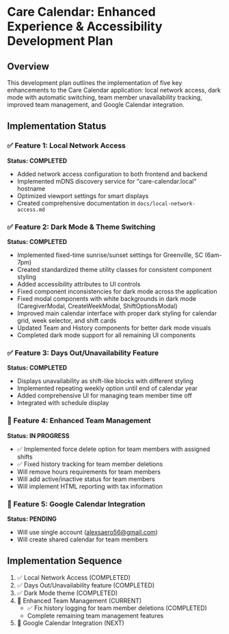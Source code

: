 # Care Calendar: Enhanced Experience & Accessibility Development Plan

## Overview
This development plan outlines the implementation of five key enhancements to the Care Calendar application: local network access, dark mode with automatic switching, team member unavailability tracking, improved team management, and Google Calendar integration.

## Implementation Status

### ✅ Feature 1: Local Network Access
**Status: COMPLETED**
- Added network access configuration to both frontend and backend
- Implemented mDNS discovery service for "care-calendar.local" hostname
- Optimized viewport settings for smart displays
- Created comprehensive documentation in `docs/local-network-access.md`

### ✅ Feature 2: Dark Mode & Theme Switching
**Status: COMPLETED**
- Implemented fixed-time sunrise/sunset settings for Greenville, SC (6am-7pm)
- Created standardized theme utility classes for consistent component styling
- Added accessibility attributes to UI controls
- Fixed component inconsistencies for dark mode across the application
- Fixed modal components with white backgrounds in dark mode (CaregiverModal, CreateWeekModal, ShiftOptionsModal)
- Improved main calendar interface with proper dark styling for calendar grid, week selector, and shift cards
- Updated Team and History components for better dark mode visuals
- Completed dark mode support for all remaining UI components

### ✅ Feature 3: Days Out/Unavailability Feature  
**Status: COMPLETED**
- Displays unavailability as shift-like blocks with different styling
- Implemented repeating weekly option until end of calendar year
- Added comprehensive UI for managing team member time off
- Integrated with schedule display

### 🔄 Feature 4: Enhanced Team Management
**Status: IN PROGRESS**
- ✅ Implemented force delete option for team members with assigned shifts
- ✅ Fixed history tracking for team member deletions 
- Will remove hours requirements for team members
- Will add active/inactive status for team members
- Will implement HTML reporting with tax information

### 🔄 Feature 5: Google Calendar Integration
**Status: PENDING**
- Will use single account (alexsaero56@gmail.com)
- Will create shared calendar for team members

## Implementation Sequence
1. ✅ Local Network Access (COMPLETED)
2. ✅ Days Out/Unavailability feature (COMPLETED)
3. ✅ Dark Mode theme (COMPLETED)
4. 🔄 Enhanced Team Management (CURRENT)
   * ✅ Fix history logging for team member deletions (COMPLETED)
   * Complete remaining team management features
5. 🔄 Google Calendar Integration (NEXT)
